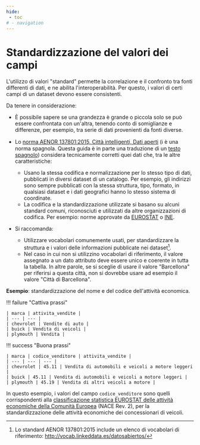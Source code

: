```yaml
---
hide:
 - toc
# - navigation
---
```


# Standardizzazione del valori dei campi

L'utilizzo di valori "standard" permette la correlazione e il confronto tra fonti differenti di dati, e ne abilita l'interoperabilità. Per questo, i valori di certi campi di un dataset devono essere consistenti.

Da tenere in considerazione:

- È possibile sapere se una grandezza è grande o piccola solo se può essere confrontata con un'altra, tenendo conto di somiglianze e differenze, per esempio, tra serie di dati provenienti da fonti diverse.
- Lo [norma AENOR 137801:2015, Città intelligenti, Dati aperti](http://vocab.linkeddata.es/datosabiertos/) (ℹ è una norma spagnola. Questa guida è in parte una traduzione di un [testo spagnolo](https://datos.gob.es/en/documentacion/guia-practica-para-la-publicacion-de-datos-tabulares-en-archivos-csv)) considera tecnicamente corretti quei dati che, tra le altre caratteristiche:
    - Usano la stessa codifica e normalizzazione per lo stesso tipo di dati, pubblicati in diversi dataset di un catalogo. Per esempio, gli indirizzi sono sempre pubblicati con la stessa struttura, tipo, formato, in qualsiasi dataset e i dati geografici hanno lo stesso sistema di coordinate.
    - La codifica e la standardizzazione utilizzate si basano su alcuni standard comuni, riconosciuti e utilizzati da altre organizzazioni di codifica. Per esempio: norme approvate da [EUROSTAT](https://ec.europa.eu/eurostat/ramon/nomenclatures/index.cfm?TargetUrl=LST_NOM_DTL&StrNom=NACE_REV2&StrLanguageCode=ES&IntPcKey=&StrLayoutCode=HIERARCHIC&IntCurrentPage=1) o [INE](https://www.ine.es/ss/Satellite?L=0&c=Page&cid=1254735839296&p=1254735839296&pagename=MetodologiaYEstandares%2FINELayout).

- Si raccomanda:
    - Utilizzare vocabolari comunemente usati, per standardizzare la struttura e i valori delle informazioni pubblicate nei dataset[^1].
    - Nel caso in cui non si utilizzino vocabolari di riferimento, il valore assegnato a un dato attributo deve essere unico e coerente in tutta la tabella. In altre parole, se si sceglie di usare il valore "Barcellona" per riferirsi a questa città, non si dovrebbe usare ad esempio il valore "Città di Barcellona".

[^1]: Lo standard AENOR 137801:2015 include un elenco di vocabolari di riferimento: http://vocab.linkeddata.es/datosabiertos/


**Esempio**: standardizzazione del nome e del codice dell'attività economica.

!!! failure "Cattiva prassi"

    | marca | attivita_vendite |
    | --- | --- |
    | chevrolet | Vendite di auto |
    | buick | Vendita di veicoli |
    | plymouth | Vendita |

!!! success "Buona prassi"

    | marca | codice_venditore | attivita_vendite |
    | --- | --- | --- |
    | chevrolet | 45.11 | Vendita di automobili e veicoli a motore leggeri |
    | buick | 45.11 | Vendita di automobili e veicoli a motore leggeri |
    | plymouth | 45.19 | Vendita di altri veicoli a motore |



In questo esempio, i valori del campo `codice_venditore` sono quelli corrispondenti alla [classificazione statistica EUROSTAT delle attività economiche della Comunità Europea](https://ec.europa.eu/eurostat/ramon/nomenclatures/index.cfm?TargetUrl=LST_NOM_DTL&StrNom=NACE_REV2&StrLanguageCode=ES&IntPcKey=&StrLayoutCode=HIERARCHIC&IntCurrentPage=1) (NACE Rev. 2), per la standardizzazione delle attività economiche dei concessionari di veicoli.
